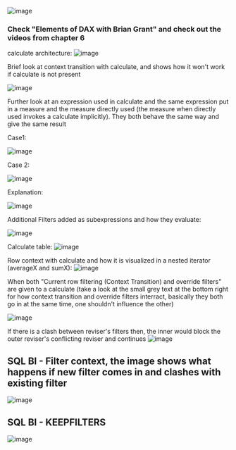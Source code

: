 ![image](https://github.com/dinesh0430/notes-for-learning/assets/32917000/5096bea4-13fc-4cc6-8b87-203261226413)

### Check "Elements of DAX with Brian Grant" and check out the videos from chapter 6

calculate architecture:
![image](https://github.com/dinesh0430/notes-for-learning/assets/32917000/cb01f037-60b5-44e5-9704-1c1bf6c0ef9b)



Brief look at context transition with calculate, and shows how it won't work if calculate is not present


![image](https://github.com/dinesh0430/notes-for-learning/assets/32917000/0a0a1890-e077-4a08-9e7c-0263231951b0)



Further look at an expression used in calculate and the same expression put in a measure and the measure directly used (the measure when directly used invokes a calculate implicitly). They both behave the same way and give the same result

Case1:

![image](https://github.com/dinesh0430/notes-for-learning/assets/32917000/0ef6f400-e312-4862-86ab-031906ca2d5e)


Case 2:

![image](https://github.com/dinesh0430/notes-for-learning/assets/32917000/d8ef3694-f203-4792-aa96-c1f645c32189)

Explanation:

![image](https://github.com/dinesh0430/notes-for-learning/assets/32917000/d693f269-1afb-47e8-aee8-3c8c0c257f42)



Additional Filters added as subexpressions and how they evaluate:

![image](https://github.com/dinesh0430/notes-for-learning/assets/32917000/1b0240ff-dcdd-49a0-8446-04fefaaac31f)

Calculate table:
![image](https://github.com/dinesh0430/notes-for-learning/assets/32917000/c2c5e086-50d6-465a-9883-ebab3fecb79f)


Row context with calculate and how it is visualized in a nested iterator (averageX and sumX):
![image](https://github.com/dinesh0430/notes-for-learning/assets/32917000/7fdc0b8b-85dd-4e22-86d7-2a0e0ed5ebfd)


When both "Current row filtering (Context Transition) and override filters" are given to a calculate (take a look at the small grey text at the bottom right for how context transition and override filters interract, basically they both go in at the same time, one shouldn't influence the other)

![image](https://github.com/dinesh0430/notes-for-learning/assets/32917000/431dfd22-93e4-42d9-88e4-57e78f52e4f5)


If there is a clash between reviser's filters then, the inner would block the outer reviser's conflicting reviser and continues
![image](https://github.com/dinesh0430/notes-for-learning/assets/32917000/8c71e5e0-d959-4976-933c-13c625c172b8)


## SQL BI - Filter context, the image shows what happens if new filter comes in and clashes with existing filter

![image](https://github.com/dinesh0430/notes-for-learning/assets/32917000/760bc33b-6b46-43a5-9acc-84e0c24ef44e)


## SQL BI - KEEPFILTERS

![image](https://github.com/dinesh0430/notes-for-learning/assets/32917000/a6270858-4638-4546-b18d-55dc6bef361a)
